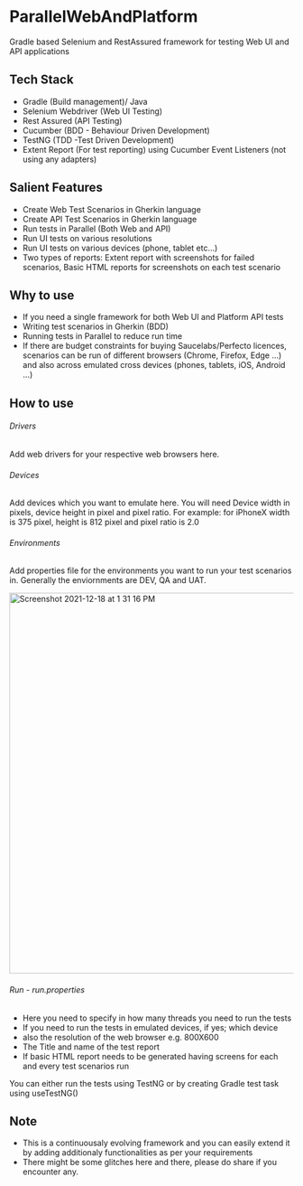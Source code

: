 # ParallelWebAndPlatform
Gradle based Selenium and RestAssured framework for testing Web UI and API applications

## Tech Stack

- Gradle (Build management)/ Java
- Selenium Webdriver (Web UI Testing)
- Rest Assured (API Testing)
- Cucumber (BDD - Behaviour Driven Development)
- TestNG (TDD -Test Driven Development)
- Extent Report (For test reporting) using Cucumber Event Listeners (not using any adapters)

## Salient Features

- Create Web Test Scenarios in Gherkin language
- Create API Test Scenarios in Gherkin language
- Run tests in Parallel (Both Web and API)
- Run UI tests on various resolutions
- Run UI tests on various devices (phone, tablet etc...)
- Two types of reports: Extent report with screenshots for failed scenarios, Basic HTML reports for screenshots on each test scenario

## Why to use

- If you need a single framework for both Web UI and Platform API tests
- Writing test scenarios in Gherkin (BDD)
- Running tests in Parallel to reduce run time
- If there are budget constraints for buying Saucelabs/Perfecto licences, scenarios can be run of different browsers (Chrome, Firefox, Edge ...) and also across emulated cross devices (phones, tablets, iOS, Android ...)

## How to use

###### Drivers
Add web drivers for your respective web browsers here. 

###### Devices
Add devices which you want to emulate here. You will need Device width in pixels, device height in pixel and pixel ratio. For example: for iPhoneX width is 375 pixel, height is 812 pixel and pixel ratio is 2.0

###### Environments
Add properties file for the environments you want to run your test scenarios in. Generally the enviornments are DEV, QA and UAT.

<img width="674" alt="Screenshot 2021-12-18 at 1 31 16 PM" src="https://user-images.githubusercontent.com/36156465/146634158-a4a6ce03-add0-403c-8db3-61f26a50b12c.png">

###### Run - run.properties
- Here you need to specify in how many threads you need to run the tests
- If you need to run the tests in emulated devices, if yes; which device
- also the resolution of the web browser e.g. 800X600
- The Title and name of the test report
- If basic HTML report needs to be generated having screens for each and every test scenarios run

You can either run the tests using TestNG or by creating Gradle test task using useTestNG()

## Note
- This is a continuousaly evolving framework and you can easily extend it by adding additionaly functionalities as per your requirements
- There might be some glitches here and there, please do share if you encounter any.
